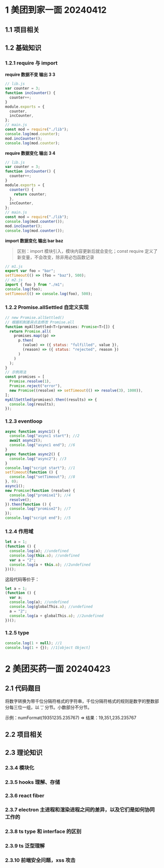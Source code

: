 # 1 美团到家一面 20240412

## 1.1 项目相关

## 1.2 基础知识

### 1.2.1 require 与 import

**require 数据不变 输出 3 3**

```js
// lib.js
var counter = 3;
function incCounter() {
  counter++;
}
module.exports = {
  counter,
  incCounter,
};
// main.js
const mod = require("./lib");
console.log(mod.counter);
mod.incCounter();
console.log(mod.counter);
```

**require 数据变化 输出 3 4**

```js
// lib.js
var counter = 3;
function incCounter() {
  counter++;
}
module.exports = {
  counter() {
    return counter;
  },
  incCounter,
};
// main.js
const mod = require("./lib");
console.log(mod.counter());
mod.incCounter();
console.log(mod.counter());
```

**import 数据变化 输出 bar baz**

> 区别：import 模块引入，模块内容更新后就会变化；const require 定义了新变量，不会改变，除非用必包函数记录

```js
// m1.js
export var foo = "bar";
setTimeout(() => (foo = "baz"), 500);
// m2.js
import { foo } from "./m1";
console.log(foo);
setTimeout(() => console.log(foo), 500);
```

### 1.2.2 Promise.allSettled 自定义实现

```js
// new Promise.allSettled()
// 根据机制差异点去修改 Promise.all
function myAllSettled<T>(promises: Promise<T>[]) {
  return Promise.all(
    promises.map((p) =>
      p.then(
        (value) => ({ status: "fulfilled", value }),
        (reason) => ({ status: "rejected", reason })
      )
    )
  );
}
// 示例用法
const promises = [
  Promise.resolve(1),
  Promise.reject("error"),
  new Promise((resolve) => setTimeout(() => resolve(3), 1000)),
];
myAllSettled(promises).then((results) => {
  console.log(results);
});
```

### 1.2.3 eventloop

```js
async function async1() {
  console.log("async1 start"); //2
  await async2();
  console.log("async1 end"); //6
}
async function async2() {
  console.log("async2"); //3
}
console.log("script start"); //1
setTimeout(function () {
  console.log("setTimeout"); //8
}, 0);
async1();
new Promise(function (resolve) {
  console.log("promise1"); //4
  resolve();
}).then(function () {
  console.log("promise2"); //7
});
console.log("script end"); //5
```

### 1.2.4 作用域

```js
let a = 1;
(function () {
  console.log(a); //undefined
  console.log(this.a); //undefined
  var a = "2";
  console.log(a + this.a); //2undefined
})();
```

这段代码等价于：

```js
let a = 1;
(function () {
  var a;
  console.log(a); //undefined
  console.log(globalThis.a); //undefined
  a = "2";
  console.log(a + globalThis.a); //2undefined
})();
```

### 1.2.5 type

```js
console.log(1 + null); //1
console.log(1 + {}); //1[object Object]
```

# 2 美团买药一面 20240423

## 2.1 代码题目

将数字转换为带千位分隔符格式的字符串，千位分隔符格式的规则是数字的整数部分每三位一组，以 ',' 分节。小数部分不分节。

示例：numFormat(19351235.235767) => 结果：19,351,235.235767

## 2.2 项目相关

## 2.3 理论知识

### 2.3.4 模块化

### 2.3.5 hooks 理解、存储

### 2.3.6 react fiber

### 2.3.7 electron 主进程和渲染进程之间的差异，以及它们是如何协同工作的

### 2.3.8 ts type 和 interface 的区别

### 2.3.9 ts 泛型理解

### 2.3.10 前端安全问题，xss 攻击

